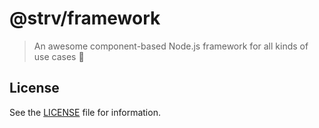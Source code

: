 # @strv/framework

> An awesome component-based Node.js framework for all kinds of use cases 🚀

## License

See the [LICENSE](LICENSE) file for information.
